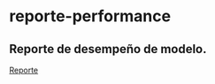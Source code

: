 # reporte-performance
## Reporte de desempeño de modelo.
[Reporte](https://drive.google.com/file/d/1VynGmXcg_RTdLg2xc2nOvomvk_vsLWRm/view?usp=sharing)
